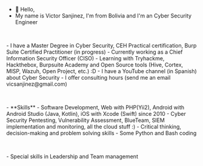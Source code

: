 - 👋 Hello, 
- My name is Victor Sanjinez, I'm from Bolivia and I'm an Cyber Security Engineer
<p>&nbsp;  </p>
- I have a Master Degree in Cyber Security, CEH Practical certification, Burp Suite Certified Practitioner (in progress)
- Currently working as a Chief Information Security Officer (CISO)
- Learning with Tryhackme, Hackthebox, Burpsuite Academy and Open Source tools (Hive, Cortex, MISP, Wazuh, Open Project, etc.) :D
- I have a YouTube channel (in Spanish) about Cyber Security
- I offer consulting hours (send me an email vicsanjinez@gmail.com)
<p>&nbsp;  </p>
- **Skills**
- Software Development, Web with PHP(Yii2), Android with Android Studio (Java, Kotlin), iOS with Xcode (Swift) since 2010
- Cyber Security Pentesting, Vulnerability Assessment, BlueTeam, SIEM implementation and monitoring, all the cloud stuff :)
- Critical thinking, decision-making and problem solving skills
- Some Python and Bash coding
<p>&nbsp;  </p>
- Special skills in Leadership and Team management

<!---
vicsanjinez/vicsanjinez is a ✨ special ✨ repository because its `README.md` (this file) appears on your GitHub profile.
You can click the Preview link to take a look at your changes.
--->
